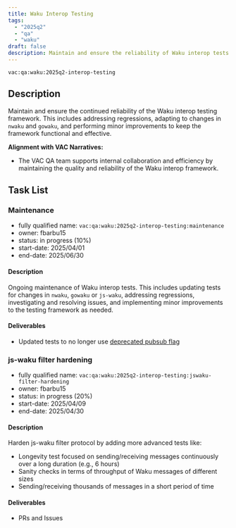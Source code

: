 ```yaml
---
title: Waku Interop Testing
tags:
  - "2025q2"
  - "qa"
  - "waku"  
draft: false  
description: Maintain and ensure the reliability of Waku interop tests.
---
```


`vac:qa:waku:2025q2-interop-testing`

## Description
Maintain and ensure the continued reliability of the Waku interop testing framework. 
This includes addressing regressions, adapting to changes in `nwaku` and `gowaku`, 
and performing minor improvements to keep the framework functional and effective.

**Alignment with VAC Narratives:**

* The VAC QA team supports internal collaboration and efficiency
  by maintaining the quality and reliability of the Waku interop framework.

## Task List

### Maintenance

* fully qualified name: `vac:qa:waku:2025q2-interop-testing:maintenance`
* owner: fbarbu15
* status: in progress (10%)
* start-date: 2025/04/01
* end-date: 2025/06/30

#### Description
Ongoing maintenance of Waku interop tests. 
This includes updating tests for changes in `nwaku`,  `gowaku` or `js-waku`, addressing regressions, 
investigating and resolving issues, and implementing minor improvements to the testing framework as needed.

#### Deliverables
- Updated tests to no longer use [deprecated pubsub flag](https://github.com/waku-org/waku-interop-tests/pull/111)


### js-waku filter hardening

* fully qualified name: `vac:qa:waku:2025q2-interop-testing:jswaku-filter-hardening`
* owner: fbarbu15
* status: in progress (20%)
* start-date: 2025/04/09
* end-date: 2025/04/30

#### Description
Harden js-waku filter protocol by adding more advanced tests like:
- Longevity test focused on sending/receiving messages continuously over a long duration (e.g., 6 hours)
- Sanity checks in terms of throughput of Waku messages of different sizes
- Sending/receiving thousands of messages in a short period of time

#### Deliverables
- PRs and Issues
